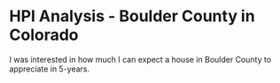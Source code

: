 # HPI Analysis - Boulder County in Colorado
I was interested in how much I can expect a house in Boulder County to appreciate in 5-years.